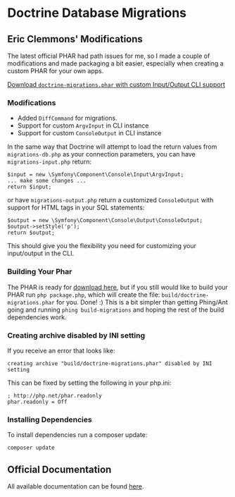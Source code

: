 # Doctrine Database Migrations

## Eric Clemmons' Modifications

The latest official PHAR had path issues for me, so I made a couple of modifications and made
packaging a bit easier, especially when creating a custom PHAR for your own apps.

[Download `doctrine-migrations.phar` with custom Input/Output CLI support](http://github.com/downloads/ericclemmons/migrations/doctrine-migrations.phar)

### Modifications

* Added `DiffCommand` for migrations.
* Support for custom `ArgvInput` in CLI instance
* Support for custom `ConsoleOutput` in CLI instance

In the same way that Doctrine will attempt to load the return values from `migrations-db.php` as your
connection parameters, you can have `migrations-input.php` return:

    $input = new \Symfony\Component\Console\Input\ArgvInput;
    ... make some changes ...
    return $input;

or have `migrations-output.php` return a customized `ConsoleOutput` with support for HTML tags in
your SQL statements:

    $output = new \Symfony\Component\Console\Output\ConsoleOutput;
    $output->setStyle('p');
    return $output;

This should give you the flexibility you need for customizing your input/output in the CLI.

### Building Your Phar

The PHAR is ready for [download here](http://github.com/downloads/ericclemmons/migrations/doctrine-migrations.phar), but if you still would like to build your PHAR
run `php package.php`, which will create the file: `build/doctrine-migrations.phar` for you.
Done! :)  This is a bit simpler than getting Phing/Ant going and running `phing build-migrations` and
hoping the rest of the build dependencies work.

### Creating archive disabled by INI setting

If you receive an error that looks like:

    creating archive "build/doctrine-migrations.phar" disabled by INI setting

This can be fixed by setting the following in your php.ini:

    ; http://php.net/phar.readonly
    phar.readonly = Off

### Installing Dependencies

To install dependencies run a composer update:

    composer update

## Official Documentation

All available documentation can be found [here](http://docs.doctrine-project.org/projects/doctrine-migrations/en/latest/).
